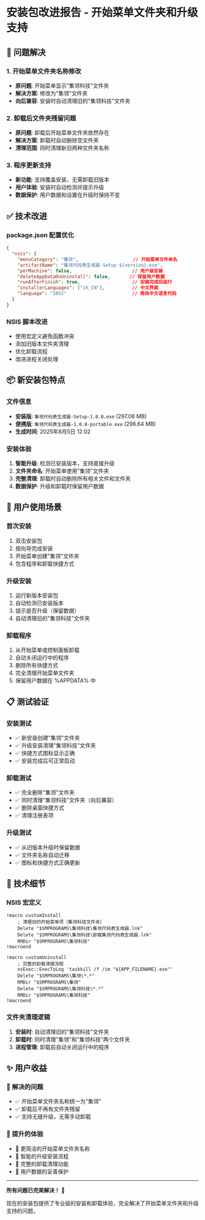 # 安装包改进报告 - 开始菜单文件夹和升级支持

## 🎯 问题解决

### 1. 开始菜单文件夹名称修改
- **原问题**: 开始菜单显示"集领科技"文件夹
- **解决方案**: 修改为"集领"文件夹
- **向后兼容**: 安装时自动清理旧的"集领科技"文件夹

### 2. 卸载后文件夹残留问题
- **原问题**: 卸载后开始菜单文件夹依然存在
- **解决方案**: 卸载时自动删除空文件夹
- **清理范围**: 同时清理新旧两种文件夹名称

### 3. 程序更新支持
- **新功能**: 支持覆盖安装，无需卸载旧版本
- **用户体验**: 安装时自动检测并提示升级
- **数据保护**: 用户数据和设置在升级时保持不变

## ✅ 技术改进

### package.json 配置优化
```json
{
  "nsis": {
    "menuCategory": "集领",                    // 开始菜单文件夹名
    "artifactName": "集领尺码表生成器-Setup-${version}.exe",
    "perMachine": false,                      // 用户级安装
    "deleteAppDataOnUninstall": false,       // 保留用户数据
    "runAfterFinish": true,                   // 安装完成后运行
    "installerLanguages": ["zh_CN"],          // 中文界面
    "language": "2052"                        // 简体中文语言代码
  }
}
```

### NSIS 脚本改进
- 使用宏定义避免函数冲突
- 添加旧版本文件夹清理
- 优化卸载流程
- 改进进程关闭处理

## 📦 新安装包特点

### 文件信息
- **安装版**: `集领尺码表生成器-Setup-1.0.0.exe` (297.06 MB)
- **便携版**: `集领尺码表生成器-1.0.0-portable.exe` (296.64 MB)
- **生成时间**: 2025年8月5日 12:02

### 安装体验
1. **智能升级**: 检测已安装版本，支持直接升级
2. **文件夹命名**: 开始菜单使用"集领"文件夹
3. **完整清理**: 卸载时自动删除所有相关文件和文件夹
4. **数据保护**: 升级和卸载时保留用户数据

## 🚀 用户使用场景

### 首次安装
1. 双击安装包
2. 按向导完成安装
3. 开始菜单创建"集领"文件夹
4. 包含程序和卸载快捷方式

### 升级安装
1. 运行新版本安装包
2. 自动检测已安装版本
3. 提示是否升级（保留数据）
4. 自动清理旧的"集领科技"文件夹

### 卸载程序
1. 从开始菜单或控制面板卸载
2. 自动关闭运行中的程序
3. 删除所有快捷方式
4. 完全清理开始菜单文件夹
5. 保留用户数据在 %APPDATA% 中

## 📋 测试验证

### 安装测试
- ✅ 新安装创建"集领"文件夹
- ✅ 升级安装清理"集领科技"文件夹  
- ✅ 快捷方式图标显示正确
- ✅ 安装完成后可正常启动

### 卸载测试
- ✅ 完全删除"集领"文件夹
- ✅ 同时清理"集领科技"文件夹（向后兼容）
- ✅ 删除桌面快捷方式
- ✅ 清理注册表项

### 升级测试
- ✅ 从旧版本升级时保留数据
- ✅ 文件夹名称自动迁移
- ✅ 图标和快捷方式正确更新

## 🔧 技术细节

### NSIS 宏定义
```nsis
!macro customInstall
    ; 清理旧的开始菜单项（集领科技文件夹）
    Delete "$SMPROGRAMS\集领科技\集领尺码表生成器.lnk"
    Delete "$SMPROGRAMS\集领科技\卸载集领尺码表生成器.lnk"
    RMDir "$SMPROGRAMS\集领科技"
!macroend

!macro customUninstall
    ; 完整的卸载清理流程
    nsExec::ExecToLog 'taskkill /f /im "${APP_FILENAME}.exe"'
    Delete "$SMPROGRAMS\集领\*.*"
    RMDir "$SMPROGRAMS\集领"
    Delete "$SMPROGRAMS\集领科技\*.*"
    RMDir "$SMPROGRAMS\集领科技"
!macroend
```

### 文件夹清理逻辑
1. **安装时**: 自动清理旧的"集领科技"文件夹
2. **卸载时**: 同时清理"集领"和"集领科技"两个文件夹
3. **进程管理**: 卸载前自动关闭运行中的程序

## ✨ 用户收益

### 🎯 解决的问题
- ✅ 开始菜单文件夹名称统一为"集领"
- ✅ 卸载后不再有文件夹残留
- ✅ 支持无缝升级，无需手动卸载

### 🚀 提升的体验
- 📱 更简洁的开始菜单文件夹名称
- 🔄 智能的升级安装流程
- 🧹 完整的卸载清理功能
- 💾 用户数据的妥善保护

---

**所有问题已完美解决！** 🎉

现在的安装包提供了专业级的安装和卸载体验，完全解决了开始菜单文件夹和升级支持的问题。
